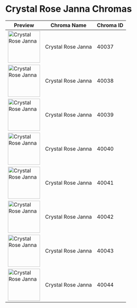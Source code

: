 # Crystal Rose Janna Chromas

| Preview | Chroma Name | Chroma ID |
|---|---|---|
| <img src='https://raw.communitydragon.org/latest/plugins/rcp-be-lol-game-data/global/default/v1/champion-chroma-images/40/40037.png' alt='Crystal Rose Janna' width='100'> | Crystal Rose Janna | 40037 |
| <img src='https://raw.communitydragon.org/latest/plugins/rcp-be-lol-game-data/global/default/v1/champion-chroma-images/40/40038.png' alt='Crystal Rose Janna' width='100'> | Crystal Rose Janna | 40038 |
| <img src='https://raw.communitydragon.org/latest/plugins/rcp-be-lol-game-data/global/default/v1/champion-chroma-images/40/40039.png' alt='Crystal Rose Janna' width='100'> | Crystal Rose Janna | 40039 |
| <img src='https://raw.communitydragon.org/latest/plugins/rcp-be-lol-game-data/global/default/v1/champion-chroma-images/40/40040.png' alt='Crystal Rose Janna' width='100'> | Crystal Rose Janna | 40040 |
| <img src='https://raw.communitydragon.org/latest/plugins/rcp-be-lol-game-data/global/default/v1/champion-chroma-images/40/40041.png' alt='Crystal Rose Janna' width='100'> | Crystal Rose Janna | 40041 |
| <img src='https://raw.communitydragon.org/latest/plugins/rcp-be-lol-game-data/global/default/v1/champion-chroma-images/40/40042.png' alt='Crystal Rose Janna' width='100'> | Crystal Rose Janna | 40042 |
| <img src='https://raw.communitydragon.org/latest/plugins/rcp-be-lol-game-data/global/default/v1/champion-chroma-images/40/40043.png' alt='Crystal Rose Janna' width='100'> | Crystal Rose Janna | 40043 |
| <img src='https://raw.communitydragon.org/latest/plugins/rcp-be-lol-game-data/global/default/v1/champion-chroma-images/40/40044.png' alt='Crystal Rose Janna' width='100'> | Crystal Rose Janna | 40044 |
